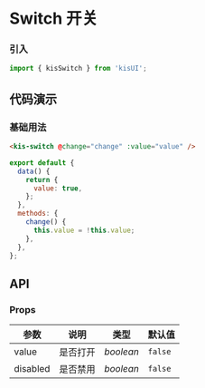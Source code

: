 # Switch 开关

### 引入

```js
import { kisSwitch } from 'kisUI';
```

## 代码演示

### 基础用法

```html
<kis-switch @change="change" :value="value" />
```

```js
export default {
  data() {
    return {
      value: true,
    };
  },
  methods: {
    change() {
      this.value = !this.value;
    },
  },
};
```

## API

### Props

| 参数     | 说明     | 类型      | 默认值  |
| -------- | -------- | --------- | ------- |
| value    | 是否打开 | _boolean_ | `false` |
| disabled | 是否禁用 | _boolean_ | `false` |
